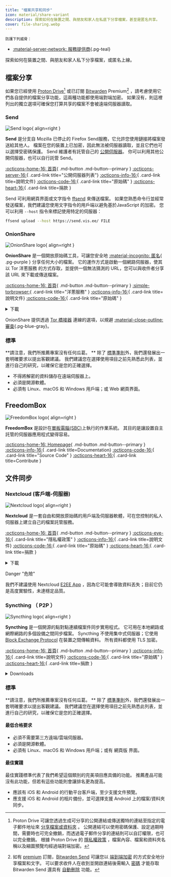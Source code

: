 ```yaml
---
title: "檔案共享和同步"
icon: material/share-variant
description: 探索如何在裝置之間、與朋友和家人在私底下分享檔案，甚至是匿名共享。
cover: file-sharing.webp
---
```


<small>防護下列威脅：</small>

- [:material-server-network: 服務提供商](basics/common-threats.md#privacy-from-service-providers ""){.pg-teal}

探索如何在裝置之間、與朋友和家人私下分享檔案，或匿名上線。

## 檔案分享

如果您已經使用 [Proton Drive](cloud.md#proton-drive)[^1] 或已訂閱 [Bitwarden](passwords.md#bitwarden) Premium[^2] ，請考慮使用它們各自提供的檔案分享功能，這兩種功能都使用端對端加密。 如果沒有，則這裡列出的獨立選項可確保您打算共享的檔案不會被遠端伺服器讀取。

### Send

<div class="admonition recommendation" markdown>

![Send logo](assets/img/file-sharing-sync/send.svg){ align=right }

**Send** 是分支自 Mozilla 已停止的 Firefox Send服務，它允許您使用鏈接將檔案發送給其他人。 檔案在您的裝置上已加密，因此無法被伺服器讀取，並且它們也可以選擇受密碼保護。 Send 維護者有託管自己的 [公開伺服器](https://send.vis.ee)。 你可以利用其他公開伺服器，也可以自行託管 Send。

[:octicons-home-16: 首頁](https://send.vis.ee){ .md-button .md-button--primary }
[:octicons-server-16:](https://github.com/timvisee/send-instances){ .card-link title="公開伺服器列表"}
[:octicons-info-16:](https://github.com/timvisee/send#readme){ .card-link title=說明文件}
[:octicons-code-16:](https://github.com/timvisee/send){ .card-link title="原始碼" }
[:octicons-heart-16:](https://github.com/sponsors/timvisee){ .card-link title=捐款 }

</details>

</div>

Send 可利用網頁界面或文字指令 [ffsend](https://github.com/timvisee/ffsend) 來傳送檔案。 如果您熟悉命令行並經常發送檔案，我們建議您使用文字指令的用戶端以避免基於JavaScript 的加密。 您可以利用 `--host` 指令來標記使用特定的伺服器：

```bash
ffsend upload --host https://send.vis.ee/ FILE
```

### OnionShare

<div class="admonition recommendation" markdown>

![OnionShare logo](assets/img/file-sharing-sync/onionshare.svg){ align=right }

**OnionShare** 是一個開放原始碼工具，可讓您安全地 [:material-incognito: 匿名](basics/common-threats.md#anonymity-vs-privacy){ .pg-purple } 分享任何大小的檔案。 它的運作方式是啟動一個網路伺服器，使其以 Tor 洋蔥服務 的方式存取，並提供一個無法猜測的 URL，您可以與收件者分享該 URL 來下載或傳送檔案。

[:octicons-home-16: 首頁](https://onionshare.org){ .md-button .md-button--primary }
[:simple-torbrowser:](http://lldan5gahapx5k7iafb3s4ikijc4ni7gx5iywdflkba5y2ezyg6sjgyd.onion){ .card-link title="洋蔥服務" }
[:octicons-info-16:](https://docs.onionshare.org){ .card-link title=說明文件}
[:octicons-code-16:](https://github.com/onionshare/onionshare){ .card-link title="原始碼" }

<details class="downloads" markdown>
<summary>下載</summary>

- [:fontawesome-brands-windows: Windows](https://onionshare.org/#download)
- [:simple-apple: macOS](https://onionshare.org/#download)
- [:simple-linux: Linux](https://onionshare.org/#download)

</details>

</div>

OnionShare 提供透過 [Tor 橋接器](https://docs.onionshare.org/2.6.2/en/tor.html#automatic-censorship-circumvention) 連線的選項，以規避 [:material-close-outline: 審查](basics/common-threats.md#avoiding-censorship ""){.pg-blue-gray}。

### 標準

**請注意，我們所推薦專案沒有任何瓜葛。 ** 除了 [標準準則](about/criteria.md)外，我們還發展出一套明確要求以提出客觀建議。 我們建議您在選擇使用項目之前先熟悉此列表，並進行自己的研究，以確保它是您的正確選擇。

- 不得將解密的資料儲存在遠端伺服器上。
- 必須是開源軟體。
- 必須有 Linux、macOS 和 Windows 用戶端；或 Web 網頁界面。

## FreedomBox

<div class="admonition recommendation" markdown>

![FreedomBox logo](assets/img/file-sharing-sync/freedombox.svg){ align=right }

**FreedomBox** 是設計在[單板電腦(SBC)](https://en.wikipedia.org/wiki/Single-board_computer)上執行的作業系統。 其目的是讓設置自主託管的伺服器應用程式變得容易。

[:octicons-home-16: Homepage](https://freedombox.org){ .md-button .md-button--primary }
[:octicons-info-16:](https://wiki.debian.org/FreedomBox/Manual){ .card-link title=Documentation}
[:octicons-code-16:](https://salsa.debian.org/freedombox-team/freedombox){ .card-link title="Source Code" }
[:octicons-heart-16:](https://freedomboxfoundation.org/donate){ .card-link title=Contribute }

</details>

</div>

## 文件同步

### Nextcloud (客戶端-伺服器)

<div class="admonition recommendation" markdown>

![Nextcloud logo](assets/img/document-collaboration/nextcloud.svg){ align=right }

**Nextcloud** 是一套自由和開放原始碼的用戶端及伺服器軟體，可在您控制的私人伺服器上建立自己的檔案託管服務。

[:octicons-home-16: 首頁](https://nextcloud.com){ .md-button .md-button--primary }
[:octicons-eye-16:](https://nextcloud.com/privacy){ .card-link title="隱私權政策" }
[:octicons-info-16:](https://nextcloud.com/support){ .card-link title=說明文件}
[:octicons-code-16:](https://github.com/nextcloud){ .card-link title="原始碼" }
[:octicons-heart-16:](https://nextcloud.com/contribute){ .card-link title=捐款 }

<details class="downloads" markdown>
<summary>下載</summary>

- [:simple-googleplay: Google Play](https://play.google.com/store/apps/details?id=com.nextcloud.client)
- [:simple-appstore: App Store](https://apps.apple.com/app/id1125420102)
- [:simple-github: GitHub](https://github.com/nextcloud/android/releases)
- [:fontawesome-brands-windows: Windows](https://nextcloud.com/install/#install-clients)
- [:simple-apple: macOS](https://nextcloud.com/install/#install-clients)
- [:simple-linux: Linux](https://nextcloud.com/install/#install-clients)

</details>

</div>

<div class="admonition danger" markdown>
<p class="admonition-title">Danger "危險"</p>

我們不建議使用 Nextcloud [E2EE App](https://apps.nextcloud.com/apps/end_to_end_encryption) ，因為它可能會導致資料丟失；目前它仍是高度實驗性，未達穩定品質。

</div>

### Syncthing （ P2P ）

<div class="admonition recommendation" markdown>

![Syncthing logo](assets/img/file-sharing-sync/syncthing.svg){ align=right }

**Syncthing** 是一個開源的點對點連續檔案件同步實用程式。 它可用在本地網路或網際網路的多個設備之間同步檔案。 Syncthing 不使用集中式伺服器；它使用 [Block Exchange Protocol](https://docs.syncthing.net/specs/bep-v1.html#bep-v1) 在裝置之間傳輸資料。 所有資料都使用 TLS 加密。

[:octicons-home-16: 首頁](https://syncthing.net){ .md-button .md-button--primary }
[:octicons-info-16:](https://docs.syncthing.net){ .card-link title=說明文件}
[:octicons-code-16:](https://github.com/syncthing){ .card-link title="原始碼" }
[:octicons-heart-16:](https://syncthing.net/donations){ .card-link title=捐款 }

<details class="downloads" markdown>
<summary>Downloads</summary>

- [:fontawesome-brands-windows: Windows](https://syncthing.net/downloads)
- [:simple-apple: macOS](https://syncthing.net/downloads)
- [:simple-linux: Linux](https://syncthing.net/downloads)
- [:simple-freebsd: FreeBSD](https://syncthing.net/downloads)

</details>

</div>

### 標準

**請注意，我們所推薦專案沒有任何瓜葛。 ** 除了 [標準準則](about/criteria.md)外，我們還發展出一套明確要求以提出客觀建議。 我們建議您在選擇使用項目之前先熟悉此列表，並進行自己的研究，以確保它是您的正確選擇。

#### 最低合格要求

- 必須不需要第三方遠端/雲端伺服器。
- 必須是開源軟體。
- 必須有 Linux、macOS 和 Windows 用戶端；或有 網頁版 界面。

#### 最佳實踐

最佳實踐標準代表了我們希望這個類別的完美項目應具備的功能。 推薦產品可能沒有此功能，但若有這些功能則會讓排名更為提高。

- 應該有 iOS 和 Android 的行動平台客戶端，至少支援文件預覽。
- 應支援 iOS 和 Android 的相片備份，並可選擇支援 Android 上的檔案/資料夾同步。

[^1]: Proton Drive 可讓您透過生成可分享的公開連結或傳送獨特的連結至指定的電子郵件地址來 [分享檔案或資料夾](https://proton.me/support/drive-shareable-link) 。 公開連結可以使用密碼保護、設定過期時間，需要時也可完全撤銷，而透過電子郵件分享的連結則可以自訂權限，也可以完全撤銷。 根據 Proton Drive 的 [隱私權政策](https://proton.me/drive/privacy-policy) ，檔案內容、檔案和資料夾名稱以及縮圖預覽均經過端對端加密。
[^2]: 如有 [premium](https://bitwarden.com/help/about-bitwarden-plans/#compare-personal-plans) 訂閱，[Bitwarden Send](https://bitwarden.com/products/send) 可讓您以 [端到端加密](https://bitwarden.com/help/send-encryption) 的方式安全地分享檔案和文字。 可以要求收件人在收到並開啟連結後需輸入 [密碼](https://bitwarden.com/help/send-privacy/#send-passwords) 才能存取 Bitwarden Send 還具有 [自動刪除](https://bitwarden.com/help/send-lifespan) 功能。
